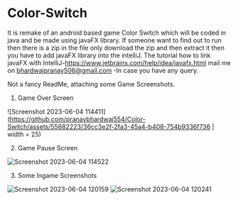 # Color-Switch
It is remake of an android based game Color Switch which will be coded in java and be made using javaFX library.
If someone want to find out to run then there is a zip in the file only download the zip and then extract it then you have to add javaFX library into
the intelliJ.
The tutorial how to link javaFX with IntelliJ-https://www.jetbrains.com/help/idea/javafx.html
mail me on bhardwajpranay506@gmail.com -In case you have any query.

Not a fancy ReadMe, attaching some Game Screenshots.

1. Game Over Screen

![Screenshot 2023-06-04 114411](https://github.com/pranaybhardwaj554/Color-Switch/assets/55682223/36cc3e2f-2fa3-45a4-b408-754b9336f736 | width = 25)

2. Game Pause Screen

![Screenshot 2023-06-04 114522](https://github.com/pranaybhardwaj554/Color-Switch/assets/55682223/74deb9ba-54e4-4d82-a14d-a8ea4cb433dd)

3. Some Ingame Screenshots 

![Screenshot 2023-06-04 120159](https://github.com/pranaybhardwaj554/Color-Switch/assets/55682223/e439d8b7-1dab-42cc-a245-97b99b61c871)
![Screenshot 2023-06-04 120241](https://github.com/pranaybhardwaj554/Color-Switch/assets/55682223/d4cf1fc9-0f7d-47ef-8faf-cc6aa4f422e2)
